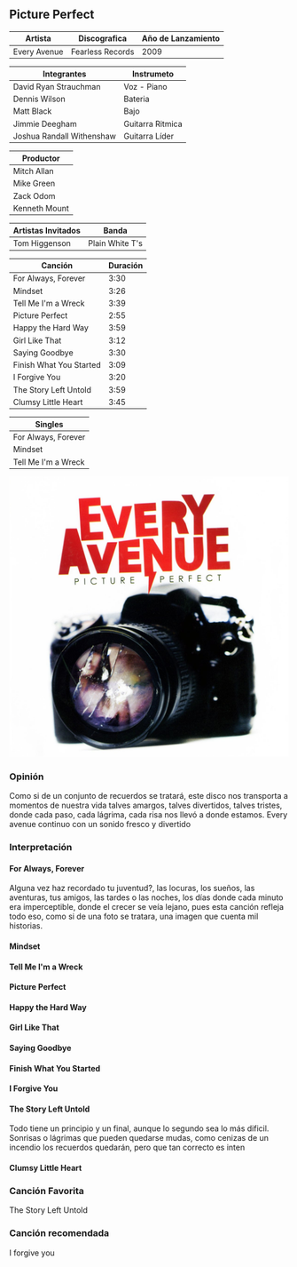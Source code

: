 ## Picture Perfect

| Artista | Discografica | Año de Lanzamiento | 
| ----------- | ----------- | ----------------- |
| Every Avenue | Fearless Records | 2009 |

| Integrantes | Instrumeto |
| ----------- | ---------- |
| David Ryan Strauchman | Voz - Piano |
| Dennis Wilson | Bateria |
| Matt Black | Bajo |
| Jimmie Deegham | Guitarra Ritmica |
| Joshua Randall Withenshaw | Guitarra Líder |

| Productor |
| --------- |
| Mitch Allan |
| Mike Green |
| Zack Odom |
| Kenneth Mount |

| Artistas Invitados | Banda | 
| ------------------ | ----- |
| Tom Higgenson | Plain White T's |

| Canción | Duración |
| ------- | -------- |
| For Always, Forever | 3:30 |
| Mindset | 3:26 |
| Tell Me I'm a Wreck | 3:39 |
| Picture Perfect | 2:55 |
| Happy the Hard Way | 3:59 |
| Girl Like That | 3:12 |
| Saying Goodbye | 3:30 |
| Finish What You Started | 3:09 |
| I Forgive You | 3:20 |
| The Story Left Untold | 3:59 |
| Clumsy Little Heart | 3:45 |

| Singles |
| ------- |
| For Always, Forever |
| Mindset |
| Tell Me I'm a Wreck |

![Picture Perfect](/assets/album.jpeg)

### Opinión
  Como si de un conjunto de recuerdos se tratará, este disco nos transporta a momentos de nuestra vida talves amargos, talves divertidos, talves tristes, donde cada paso, cada lágrima, cada risa nos llevó a donde estamos. Every avenue continuo con un sonido fresco y divertido

### Interpretación

#### For Always, Forever
  Alguna vez haz recordado tu juventud?, las locuras, los sueños, las aventuras, tus amigos, las tardes o las noches, los días donde cada minuto era imperceptible, donde el crecer se veía lejano, pues esta canción refleja todo eso, como si de una foto se tratara, una imagen que cuenta mil historias.

#### Mindset
#### Tell Me I'm a Wreck
#### Picture Perfect
#### Happy the Hard Way
#### Girl Like That
#### Saying Goodbye
#### Finish What You Started
#### I Forgive You
  
#### The Story Left Untold
  Todo tiene un principio y un final, aunque lo segundo sea lo más dificil. Sonrisas o lágrimas que pueden quedarse mudas, como cenizas de un incendio los recuerdos quedarán, pero que tan correcto es inten
#### Clumsy Little Heart

### Canción Favorita
  The Story Left Untold

### Canción recomendada
  I forgive you